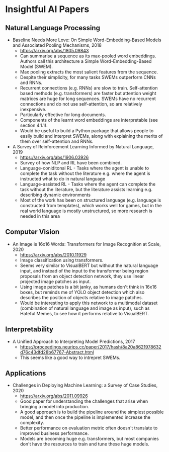 # Insightful AI Papers

## Natural Language Processing

* Baseline Needs More Love: On Simple Word-Embedding-Based Models and Associated Pooling Mechanisms, 2018
  * https://arxiv.org/abs/1805.09843
  * Can summarise a sequence as its max-pooled word embeddings. Authors call this architecture a Simple Word-Embedding-Based Model (SWEM).
  * Max pooling extracts the most salient features from the sequence.
  * Despite their simplicity, for many tasks SWEMs outperform CNNs and RNNs.
  * Recurrent connections (e.g. RNNs) are slow to train. Self-attention based methods (e.g. transformers) are faster but attention weight matrices are huge for long sequences. SWEMs have no recurrent connections and do not use self-attention, so are relatively inexpensive.
  * Particularly effective for long documents.
  * Components of the learnt word embeddings are interpretable (see section 4.1.1).
  * Would be useful to build a Python package that allows people to easily build and interpret SWEMs, along with explaining the merits of them over self-attention and RNNs.
* A Survey of Reinforcement Learning Informed by Natural Language, 2019
  * https://arxiv.org/abs/1906.03926
  * Survey of how NLP and RL have been combined.
  * Language-coniditonal RL - Tasks where the agent is unable to complete the task without the literature e.g. where the agent is instructed what to do in natural language
  * Language-assisted RL - Tasks where the agent can complete the task without the literature, but the literature assists learning e.g. describing dynamic environments
  * Most of the work has been on structured language (e.g. language is constructed from templates), which works well for games, but in the real world language is mostly unstructured, so more research is needed in this area

## Computer Vision

* An Image is 16x16 Words: Transformers for Image Recognition at Scale, 2020
  * https://arxiv.org/abs/2010.11929
  * Image classification using transformers.
  * Seems very similar to VisualBERT but without the natural language input, and instead of the input to the transformer being region proposals from an object detection network, they use linear projected image patches as input.
  * Using image patches is a bit janky, as humans don't think in 16x16 boxes, but reminds me of YOLO object detection which also describes the position of objects relative to image patches.
  * Would be interesting to apply this network to a multimodal dataset (combination of natural language and image as input), such as Hateful Memes, to see how it performs relative to VisualBERT.

## Interpretability

* A Unified Approach to Interpreting Model Predictions, 2017
  * https://proceedings.neurips.cc/paper/2017/hash/8a20a8621978632d76c43dfd28b67767-Abstract.html
  * This seems like a good way to intrepret SWEMs. 

## Applications

* Challenges in Deploying Machine Learning: a Survey of Case Studies, 2020
  * https://arxiv.org/abs/2011.09926
  * Good paper for understanding the challenges that arise when bringing a model into production.
  * A good approach is to build the pipeline around the simplest possible model, and then once the pipeline is implemented increase the complexity. 
  * Better performance on evaluation metric often doesn't translate to improved business performance.
  * Models are becoming huge e.g. transformers, but most companies don't have the resources to train and tune these huge models.
